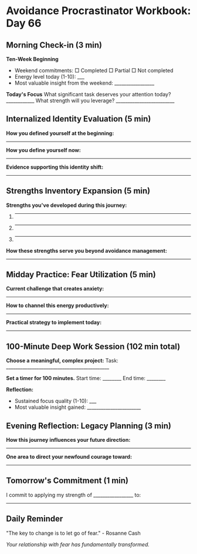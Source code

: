 # Avoidance Procrastinator Workbook: Day 66

## Morning Check-in (3 min)

**Ten-Week Beginning**
- Weekend commitments: □ Completed □ Partial □ Not completed
- Energy level today (1-10): ___
- Most valuable insight from the weekend: _________________

**Today's Focus**
What significant task deserves your attention today? ____________
What strength will you leverage? _________________________

## Internalized Identity Evaluation (5 min)

**How you defined yourself at the beginning:**
________________________________________________

**How you define yourself now:**
________________________________________________

**Evidence supporting this identity shift:**
________________________________________________

## Strengths Inventory Expansion (5 min)

**Strengths you've developed during this journey:**
1. ________________________________________________
2. ________________________________________________
3. ________________________________________________

**How these strengths serve you beyond avoidance management:**
________________________________________________

## Midday Practice: Fear Utilization (5 min)

**Current challenge that creates anxiety:**
________________________________________________

**How to channel this energy productively:**
________________________________________________

**Practical strategy to implement today:**
________________________________________________

## 100-Minute Deep Work Session (102 min total)

**Choose a meaningful, complex project:**
Task: ____________________________________________

**Set a timer for 100 minutes.**
Start time: ________ End time: ________

**Reflection:**
- Sustained focus quality (1-10): ___
- Most valuable insight gained: _______________________

## Evening Reflection: Legacy Planning (3 min)

**How this journey influences your future direction:**
________________________________________________

**One area to direct your newfound courage toward:**
________________________________________________

## Tomorrow's Commitment (1 min)

I commit to applying my strength of _________________ to:
________________________________________________

## Daily Reminder

"The key to change is to let go of fear." - Rosanne Cash

*Your relationship with fear has fundamentally transformed.*